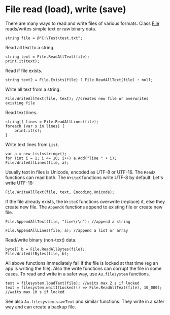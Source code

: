# File read (load), write (save)

There are many ways to read and write files of various formats. Class [File](https://www.google.com/search?q=System.IO.File+class) reads/writes simple text or raw binary data.

```
string file = @"C:\Test\test.txt";
```

Read all text to a string.

```
string text = File.ReadAllText(file);
print.it(text);
```

Read if file exists.

```
string text2 = File.Exists(file) ? File.ReadAllText(file) : null;
```

Write all text from a string.

```
File.WriteAllText(file, text); //creates new file or overwrites existing file
```

Read text lines.

```
string[] lines = File.ReadAllLines(file);
foreach (var s in lines) {
	print.it(s);
}
```

Write text lines from `List`.

```
var a = new List<string>();
for (int i = 1; i <= 10; i++) a.Add("line " + i);
File.WriteAllLines(file, a);
```

Usually text in files is Unicode, encoded as UTF-8 or UTF-16. The `ReadX` functions can read both. The `WriteX` functions write UTF-8 by default. Let's write UTF-16:

```
File.WriteAllText(file, text, Encoding.Unicode);
```

If the file already exists, the `WriteX` functions overwrite (replace) it, else they create new file. The `AppendX` functions append to existing file or create new file.

```
File.AppendAllText(file, "line\r\n"); //append a string

File.AppendAllLines(file, a); //append a list or array
```

Read/write binary (non-text) data.

```
byte[] b = File.ReadAllBytes(file);
File.WriteAllBytes(file, b);
```

All above functions immediately fail if the file is locked at that time (eg an app is writing the file). Also the write functions can corrupt the file in some cases. To read and write in a safer way, use `Au.filesystem` functions.

```
text = filesystem.loadText(file); //waits max 2 s if locked
text = filesystem.waitIfLocked(() => File.ReadAllText(file), 10_000); //waits max 10 s if locked
```

See also `Au.filesystem.saveText` and similar functions. They write in a safer way and can create a backup file.